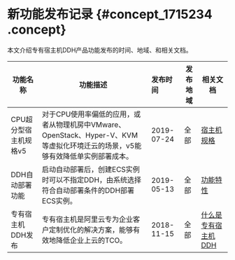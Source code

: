 # 新功能发布记录 {#concept_1715234 .concept}

本文介绍专有宿主机DDH产品功能发布的时间、地域、和相关文档。

|功能名称|功能描述|发布时间|发布地域|相关文档|
|----|----|:---|----|----|
|CPU超分型宿主机规格v5|对于CPU使用率偏低的应用，或者从物理机房中VMware、OpenStack、Hyper-V、KVM等虚拟化环境迁云的场景，v5能够有效降低单实例部署成本。|2019-07-24|全部|[宿主机规格](../../../../cn.zh-CN/产品简介/宿主机规格.md#)|
|DDH自动部署功能|启动自动部署后，创建ECS实例时可以不指定DDH，由系统选择符合自动部署条件的DDH部署ECS实例。|2019-05-13|全部|[功能特性](../../../../cn.zh-CN/产品简介/功能介绍.md#)|
|专有宿主机DDH发布|专有宿主机是阿里云专为企业客户定制优化的解决方案，能够有效地降低企业上云的TCO。|2018-11-15|全部|[什么是专有宿主机DDH](../../../../cn.zh-CN/产品简介/什么是专有宿主机DDH.md#)|

